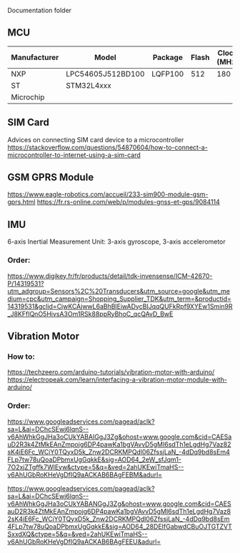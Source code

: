 Documentation folder

## MCU
Manufacturer | Model | Package | Flash | Clock (MHz)
--- | --- | --- | --- | --- |
NXP | LPC54605J512BD100 | LQFP100 | 512 | 180 |
ST | STM32L4xxx
Microchip |

## SIM Card
Advices on connecting SIM card device to a microcontroller
https://stackoverflow.com/questions/54870604/how-to-connect-a-microcontroller-to-internet-using-a-sim-card

## GSM GPRS Module
https://www.eagle-robotics.com/accueil/233-sim900-module-gsm-gprs.html
https://fr.rs-online.com/web/p/modules-gnss-et-gps/9084114


## IMU 
6-axis Inertial Measurement Unit:
3-axis gyroscope, 3-axis accelerometor

### Order:
https://www.digikey.fr/fr/products/detail/tdk-invensense/ICM-42670-P/14319531?utm_adgroup=Sensors%2C%20Transducers&utm_source=google&utm_medium=cpc&utm_campaign=Shopping_Supplier_TDK&utm_term=&productid=14319531&gclid=CjwKCAjwwL6aBhBlEiwADycBIJqqQUFkRpf9XYEw1Smin9R_J8KFfIQnO5HivsA3Om1RSk88ppRyBhoC_qcQAvD_BwE
## Vibration Motor
### How to:
https://techzeero.com/arduino-tutorials/vibration-motor-with-arduino/
https://electropeak.com/learn/interfacing-a-vibration-motor-module-with-arduino/

### Order:
https://www.googleadservices.com/pagead/aclk?sa=L&ai=DChcSEwj6lqnS--v6AhWhkGgJHa3oCUkYABAIGgJ3Zg&ohost=www.google.com&cid=CAESauD2R3k4ZtMkEAnZmpojg6DP4pawKa1bgVAvvD5gMI6sdTh1eLgdHg7Vaz82sK4iE6Fc_WCiY0TQyxD5k_Znw2DCRKMPQdl06ZfssjLaN_-4dDq9bd8sEm4FLp7tw78uQoaDPbmxUgGqkkE&sig=AOD64_2eW_sfJqm1-7O2xjZTgffk7WlEyw&ctype=5&q=&ved=2ahUKEwiTmaHS--v6AhUGbRoKHeVgDfIQ9aACKAB6BAgFEBM&adurl=

https://www.googleadservices.com/pagead/aclk?sa=L&ai=DChcSEwj6lqnS--v6AhWhkGgJHa3oCUkYABANGgJ3Zg&ohost=www.google.com&cid=CAESauD2R3k4ZtMkEAnZmpojg6DP4pawKa1bgVAvvD5gMI6sdTh1eLgdHg7Vaz82sK4iE6Fc_WCiY0TQyxD5k_Znw2DCRKMPQdl06ZfssjLaN_-4dDq9bd8sEm4FLp7tw78uQoaDPbmxUgGqkkE&sig=AOD64_28DEIfGabwdCBuOJTGTZVTSxxdXQ&ctype=5&q=&ved=2ahUKEwiTmaHS--v6AhUGbRoKHeVgDfIQ9aACKAB6BAgFEEU&adurl=



